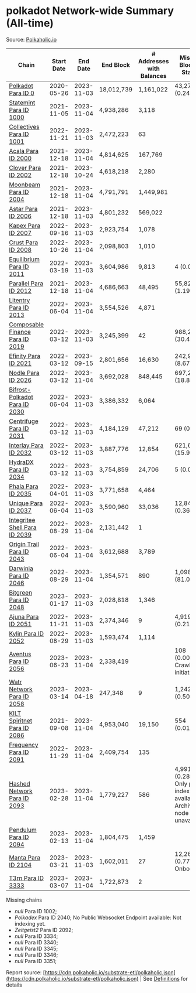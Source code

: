 # polkadot Network-wide Summary (All-time)

Source: [Polkaholic.io](https://polkaholic.io)


| Chain            | Start Date | End Date | End Block | # Addresses with Balances | Missing Blocks / Status |
| ---------------- | ---------- | ---------| --------- | ------------------------- | ----------------------- |
| [Polkadot Para ID 0](/polkadot/0-polkadot) | 2020-05-26 | 2023-11-03 | 18,012,739 |  1,161,022 | 43,278 (0.24%)  |
| [Statemint Para ID 1000](/polkadot/1000-statemint) | 2021-11-05 | 2023-11-04 | 4,938,286 |  3,118 |    |
| [Collectives Para ID 1001](/polkadot/1001-collectives) | 2022-11-21 | 2023-11-03 | 2,472,223 |  63 |    |
| [Acala Para ID 2000](/polkadot/2000-acala) | 2021-12-18 | 2023-11-04 | 4,814,625 |  167,769 |    |
| [Clover Para ID 2002](/polkadot/2002-clover) | 2021-12-18 | 2023-10-24 | 4,618,218 |  2,280 |    |
| [Moonbeam Para ID 2004](/polkadot/2004-moonbeam) | 2021-12-18 | 2023-11-04 | 4,791,791 |  1,449,981 |    |
| [Astar Para ID 2006](/polkadot/2006-astar) | 2021-12-18 | 2023-11-03 | 4,801,232 |  569,022 |    |
| [Kapex Para ID 2007](/polkadot/2007-kapex) | 2022-09-16 | 2023-11-03 | 2,923,754 |  1,078 |    |
| [Crust Para ID 2008](/polkadot/2008-crust) | 2022-10-26 | 2023-11-04 | 2,098,803 |  1,010 |    |
| [Equilibrium Para ID 2011](/polkadot/2011-equilibrium) | 2022-03-19 | 2023-11-03 | 3,604,986 |  9,813 | 4 (0.00%)  |
| [Parallel Para ID 2012](/polkadot/2012-parallel) | 2021-12-18 | 2023-11-04 | 4,686,663 |  48,495 | 55,821 (1.19%)  |
| [Litentry Para ID 2013](/polkadot/2013-litentry) | 2022-06-04 | 2023-11-04 | 3,554,526 |  4,871 |    |
| [Composable Finance Para ID 2019](/polkadot/2019-composable) | 2022-03-12 | 2023-11-03 | 3,245,399 |  42 | 988,229 (30.45%)  |
| [Efinity Para ID 2021](/polkadot/2021-efinity) | 2022-03-12 | 2023-09-15 | 2,801,656 |  16,630 | 242,949 (8.67%)  |
| [Nodle Para ID 2026](/polkadot/2026-nodle) | 2022-03-12 | 2023-11-04 | 3,692,028 |  848,445 | 697,249 (18.89%)  |
| [Bifrost-Polkadot Para ID 2030](/polkadot/2030-bifrost-dot) | 2022-06-04 | 2023-11-03 | 3,386,332 |  6,064 |    |
| [Centrifuge Para ID 2031](/polkadot/2031-centrifuge) | 2022-03-12 | 2023-11-03 | 4,184,129 |  47,212 | 69 (0.00%)  |
| [Interlay Para ID 2032](/polkadot/2032-interlay) | 2022-03-12 | 2023-11-03 | 3,887,776 |  12,854 | 621,626 (15.99%)  |
| [HydraDX Para ID 2034](/polkadot/2034-hydradx) | 2022-03-12 | 2023-11-03 | 3,754,859 |  24,706 | 5 (0.00%)  |
| [Phala Para ID 2035](/polkadot/2035-phala) | 2022-04-01 | 2023-11-03 | 3,771,658 |  4,464 |    |
| [Unique Para ID 2037](/polkadot/2037-unique) | 2022-06-04 | 2023-11-03 | 3,590,960 |  33,036 | 12,840 (0.36%)  |
| [Integritee Shell Para ID 2039](/polkadot/2039-integritee-shell) | 2022-08-29 | 2023-11-04 | 2,131,442 |  1 |    |
| [Origin Trail Para ID 2043](/polkadot/2043-origintrail) | 2022-06-04 | 2023-11-04 | 3,612,688 |  3,789 |    |
| [Darwinia Para ID 2046](/polkadot/2046-darwinia) | 2022-08-29 | 2023-11-04 | 1,354,571 |  890 | 1,098,047 (81.06%)  |
| [Bitgreen Para ID 2048](/polkadot/2048-bitgreen) | 2023-01-17 | 2023-11-03 | 2,028,818 |  1,346 |    |
| [Ajuna Para ID 2051](/polkadot/2051-ajuna) | 2022-11-21 | 2023-11-03 | 2,374,346 |  9 | 4,919 (0.21%)  |
| [Kylin Para ID 2052](/polkadot/2052-kylin) | 2022-08-29 | 2023-11-03 | 1,593,474 |  1,114 |    |
| [Aventus Para ID 2056](/polkadot/2056-aventus) | 2023-06-23 | 2023-11-04 | 2,338,419 |   | 108 (0.00%) Crawling initiated |
| [Watr Network Para ID 2058](/polkadot/2058-watr) | 2023-03-14 | 2023-04-18 | 247,348 |  9 | 1,242 (0.50%)  |
| [KILT Spiritnet Para ID 2086](/polkadot/2086-kilt) | 2021-09-08 | 2023-11-04 | 4,953,040 |  19,150 | 554 (0.01%)  |
| [Frequency Para ID 2091](/polkadot/2091-frequency) | 2022-11-29 | 2023-11-04 | 2,409,754 |  135 |    |
| [Hashed Network Para ID 2093](/polkadot/2093-hashed) | 2023-02-28 | 2023-11-04 | 1,779,227 |  586 | 4,991 (0.28%) Only partial index available: Archive node unavailable |
| [Pendulum Para ID 2094](/polkadot/2094-pendulum) | 2023-02-13 | 2023-11-04 | 1,804,475 |  1,459 |    |
| [Manta Para ID 2104](/polkadot/2104-manta) | 2023-03-21 | 2023-11-03 | 1,602,011 |  27 | 12,262 (0.77%) Onboarding |
| [T3rn Para ID 3333](/polkadot/3333-t3rn) | 2023-03-07 | 2023-11-04 | 1,722,873 |  2 |    |

Missing chains


* *null* Para ID 1002; 
* *Polkadex* Para ID 2040; No Public Websocket Endpoint available: Not indexing yet.
* *Zeitgeist2* Para ID 2092; 
* *null* Para ID 3334; 
* *null* Para ID 3340; 
* *null* Para ID 3345; 
* *null* Para ID 3346; 
* *null* Para ID 3351; 

Report source: [https://cdn.polkaholic.io/substrate-etl/polkaholic.json](https://cdn.polkaholic.io/substrate-etl/polkaholic.json) | See [Definitions](/DEFINITIONS.md) for details
